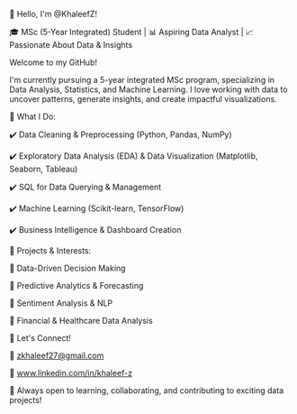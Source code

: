 👋 Hello, I'm @KhaleefZ!

🎓 MSc (5-Year Integrated) Student | 📊 Aspiring Data Analyst | 📈 Passionate About Data & Insights

Welcome to my GitHub!

I'm currently pursuing a 5-year integrated MSc program, specializing in Data Analysis, Statistics, and Machine Learning. I love working with data to uncover patterns, generate insights, and create impactful visualizations.

🔹 What I Do:

✔️ Data Cleaning & Preprocessing (Python, Pandas, NumPy)

✔️ Exploratory Data Analysis (EDA) & Data Visualization (Matplotlib, Seaborn, Tableau)

✔️ SQL for Data Querying & Management

✔️ Machine Learning (Scikit-learn, TensorFlow)

✔️ Business Intelligence & Dashboard Creation

🔹 Projects & Interests:

📌 Data-Driven Decision Making

📌 Predictive Analytics & Forecasting

📌 Sentiment Analysis & NLP

📌 Financial & Healthcare Data Analysis

🔹 Let's Connect!

📧 zkhaleef27@gmail.com

📎 www.linkedin.com/in/khaleef-z

🚀 Always open to learning, collaborating, and contributing to exciting data projects!
<!---
KhaleefZ/KhaleefZ is a ✨ special ✨ repository because its `README.md` (this file) appears on your GitHub profile.
You can click the Preview link to take a look at your changes.
--->
